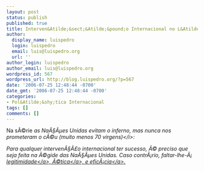 ```yaml
---
layout: post
status: publish
published: true
title: Interven&Atilde;&sect;&Atilde;&pound;o Internacional no L&Atilde;&shy;bano
author:
  display_name: luispedro
  login: luispedro
  email: luis@luispedro.org
  url: ''
author_login: luispedro
author_email: luis@luispedro.org
wordpress_id: 567
wordpress_url: http://blog.luispedro.org/?p=567
date: '2006-07-25 12:48:44 -0700'
date_gmt: '2006-07-25 12:48:44 -0700'
categories:
- Pol&Atilde;&shy;tica Internacional
tags: []
comments: []
---
```

<p>Na s&Atilde;&copy;rie <i>as Na&Atilde;&sect;&Atilde;&micro;es Unidas evitam o inferno, mas nunca nos prometeram o c&Atilde;&copy;u (muito menos 70 virgens)<&#47;i>:</p>
<p>Para qualquer interven&Atilde;&sect;&Atilde;&pound;o internacional ter sucesso, &Atilde;&copy; preciso que seja feita na &Atilde;&copy;gide das Na&Atilde;&sect;&Atilde;&micro;es Unidas. Caso contr&Atilde;&iexcl;rio, faltar-lhe-&Atilde;&iexcl; <a href="http:&#47;&#47;www.unhchr.ch&#47;html&#47;menu2&#47;2&#47;chrmem.htm">legitimidade<&#47;a>, <a href="http:&#47;&#47;volokh.com&#47;posts&#47;chain_1153581422.shtml">&Atilde;&copy;tica<&#47;a>, e <a href="http:&#47;&#47;en.wikipedia.org&#47;wiki&#47;Rwandan_genocide#UNAMIR">efic&Atilde;&iexcl;cia<&#47;a>.</p>
